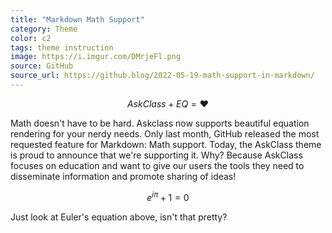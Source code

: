```yaml
---
title: "Markdown Math Support"
category: Theme
color: c2
tags: theme instruction
image: https://i.imgur.com/DMrjeFl.png
source: GitHub
source_url: https://github.blog/2022-05-19-math-support-in-markdown/
---
```

$$ AskClass + EQ = ❤️ $$
<!--more-->

Math doesn't have to be hard.
Askclass now supports beautiful equation rendering for your nerdy needs.
Only last month, GitHub released the most requested feature for Markdown: Math support.
Today, the AskClass theme is proud to announce that we're supporting it.
Why? Because AskClass focuses on education and want to give our users the tools they need to
disseminate information and promote sharing of ideas!

$$ e^{i\pi} + 1 = 0 $$

Just look at Euler's equation above, isn't that pretty?
